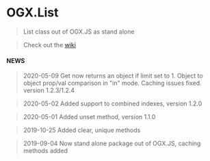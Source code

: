 # OGX.List

> List class out of OGX.JS as stand alone

> Check out the [wiki](https://github.com/globules-io/OGX.JS/wiki/List)

#### NEWS
> 2020-05-09
Get now returns an object if limit set to 1. Object to object prop/val comparison in "in" mode. Caching issues fixed. version 1.2.3/1.2.4

> 2020-05-02
Added support to combined indexes, version 1.2.0

> 2020-05-01
Added unset method, version 1.1.0

> 2019-10-25
Added clear, unique methods

> 2019-09-04
Now stand alone package out of OGX.JS, caching methods added
